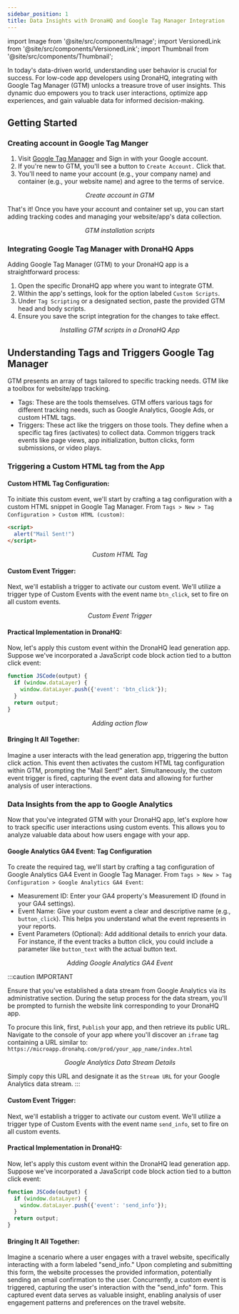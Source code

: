 ```yaml
---
sidebar_position: 1
title: Data Insights with DronaHQ and Google Tag Manager Integration
---
```


import Image from '@site/src/components/Image'; import VersionedLink from '@site/src/components/VersionedLink'; import
Thumbnail from '@site/src/components/Thumbnail';

In today's data-driven world, understanding user behavior is crucial for success. For low-code app developers using DronaHQ, integrating with Google Tag Manager (GTM) unlocks a treasure trove of user insights. This dynamic duo empowers you to track user interactions, optimize app experiences, and gain valuable data for informed decision-making.

## Getting Started

### Creating account in Google Tag Manger

1. Visit [Google Tag Manager](https://tagmanager.google.com/) and Sign in with your Google account.
2. If you're new to GTM, you'll see a button to `Create Account.` Click that.
3. You'll need to name your account (e.g., your company name) and container (e.g., your website name) and agree to the terms of service.

<figure>
  <Thumbnail src="/img/building-apps-guides/google-tag-manager/google-tag-manager-createacc.jpeg" alt="Create account in GTM" />
  <figcaption align = "center"><i>Create account in GTM</i></figcaption>
</figure>



That's it! Once you have your account and container set up, you can start adding tracking codes and managing your website/app's data collection.

<figure>
  <Thumbnail src="/img/building-apps-guides/google-tag-manager/google-tag-manager-script.jpeg" alt="GTM installation scripts" />
  <figcaption align = "center"><i>GTM installation scripts</i></figcaption>
</figure>


### Integrating Google Tag Manager with DronaHQ Apps 

Adding Google Tag Manager (GTM) to your DronaHQ app is a straightforward process:

1. Open the specific DronaHQ app where you want to integrate GTM.
2. Within the app's settings, look for the option labeled `Custom Scripts`.
3. Under `Tag Scripting` or a designated section, paste the provided GTM head and body scripts.
4.  Ensure you save the script integration for the changes to take effect.

<figure>
  <Thumbnail src="/img/building-apps-guides/google-tag-manager/google-tag-manager-scriptdq.jpeg" alt="Installing GTM scripts in a DronaHQ App" />
  <figcaption align = "center"><i>Installing GTM scripts in a DronaHQ App</i></figcaption>
</figure>

## Understanding Tags and Triggers Google Tag Manager

GTM presents an array of tags tailored to specific tracking needs. GTM like a toolbox for website/app tracking.
* Tags: These are the tools themselves. GTM offers various tags for different tracking needs, such as Google Analytics, Google Ads, or custom HTML tags.
* Triggers: These act like the triggers on those tools. They define when a specific tag fires (activates) to collect data. Common triggers track events like page views, app initialization, button clicks, form submissions, or video plays.

### Triggering a Custom HTML tag from the App

#### Custom HTML Tag Configuration:
To initiate this custom event, we'll start by crafting a tag configuration with a custom HTML snippet in Google Tag Manager.
From `Tags > New > Tag Configuration > Custom HTML (custom)`:

```html
<script>
  alert("Mail Sent!")
</script>
```


<figure>
  <Thumbnail src="/img/building-apps-guides/google-tag-manager/google-tag-manager-tag1.jpeg" alt="Custom HTML Tag" />
  <figcaption align = "center"><i>Custom HTML Tag</i></figcaption>
</figure>

#### Custom Event Trigger:
Next, we'll establish a trigger to activate our custom event. We'll utilize a trigger type of Custom Events with the event name `btn_click`, set to fire on all custom events.

<figure>
  <Thumbnail src="/img/building-apps-guides/google-tag-manager/google-tag-manager-trigger1.jpeg" alt="Custom Event Trigger" />
  <figcaption align = "center"><i>Custom Event Trigger</i></figcaption>
</figure>

#### Practical Implementation in DronaHQ:
Now, let's apply this custom event within the DronaHQ lead generation app. Suppose we've incorporated a JavaScript code block action tied to a button click event:

```javascript
function JSCode(output) {
  if (window.dataLayer) {
    window.dataLayer.push({'event': 'btn_click'});
  }
  return output;
}
```

<figure>
  <Thumbnail src="/img/building-apps-guides/google-tag-manager/google-tag-manager-action1.jpeg" alt="Adding action flow" />
  <figcaption align = "center"><i>Adding action flow</i></figcaption>
</figure>

#### Bringing It All Together:
Imagine a user interacts with the lead generation app, triggering the button click action. This event then activates the custom HTML tag configuration within GTM, prompting the "Mail Sent!" alert. Simultaneously, the custom event trigger is fired, capturing the event data and allowing for further analysis of user interactions.


### Data Insights from the app to Google Analytics

Now that you've integrated GTM with your DronaHQ app, let's explore how to track specific user interactions using custom events. This allows you to analyze valuable data about how users engage with your app.

#### Google Analytics GA4 Event: Tag Configuration


To create the required tag, we'll start by crafting a tag configuration of Google Analytics GA4 Event in Google Tag Manager.
From `Tags > New > Tag Configuration > Google Analytics GA4 Event`:

   - Measurement ID: Enter your GA4 property's Measurement ID (found in your GA4 settings).
   - Event Name: Give your custom event a clear and descriptive name (e.g., `button_click`). This helps you understand what the event represents in your reports.
   - Event Parameters (Optional): Add additional details to enrich your data. For instance, if the event tracks a button click, you could include a parameter like `button_text` with the actual button text.


<figure>
  <Thumbnail src="/img/building-apps-guides/google-tag-manager/google-tag-manager-ga4.jpeg" alt="Adding Google Analytics GA4 Event" />
  <figcaption align = "center"><i>Adding Google Analytics GA4 Event</i></figcaption>
</figure>


:::caution IMPORTANT

Ensure that you've established a data stream from Google Analytics via its administrative section. During the setup process for the data stream, you'll be prompted to furnish the website link corresponding to your DronaHQ app.

To procure this link, first, `Publish` your app, and then retrieve its public URL. Navigate to the console of your app where you'll discover an `iframe` tag containing a URL similar to: `https://microapp.dronahq.com/prod/your_app_name/index.html`



<figure>
  <Thumbnail src="/img/building-apps-guides/google-tag-manager/google-tag-manager-analyticsDetails.jpeg" alt="Google Analytics Data Stream Details" />
  <figcaption align = "center"><i>Google Analytics Data Stream Details</i></figcaption>
</figure>

Simply copy this URL and designate it as the `Stream URL` for your Google Analytics data stream.
:::

#### Custom Event Trigger:

Next, we'll establish a trigger to activate our custom event. We'll utilize a trigger type of Custom Events with the event name `send_info`, set to fire on all custom events.


#### Practical Implementation in DronaHQ:
Now, let's apply this custom event within the DronaHQ lead generation app. Suppose we've incorporated a JavaScript code block action tied to a button click event:

```javascript
function JSCode(output) {
  if (window.dataLayer) {
    window.dataLayer.push({'event': 'send_info'});
  }
  return output;
}
```

#### Bringing It All Together:

Imagine a scenario where a user engages with a travel website, specifically interacting with a form labeled "send_info." Upon completing and submitting this form, the website processes the provided information, potentially sending an email confirmation to the user. Concurrently, a custom event is triggered, capturing the user's interaction with the "send_info" form. This captured event data serves as valuable insight, enabling analysis of user engagement patterns and preferences on the travel website.